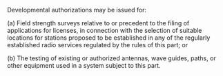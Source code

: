 Developmental authorizations may be issued for:

(a) Field strength surveys relative to or precedent to the filing of applications for licenses, in connection with the selection of suitable locations for stations proposed to be established in any of the regularly established radio services regulated by the rules of this part; or

(b) The testing of existing or authorized antennas, wave guides, paths, or other equipment used in a system subject to this part.

